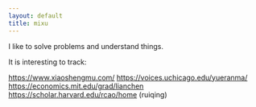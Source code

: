 ```yaml
---
layout: default
title: mixu
---
```


I like to solve problems and understand things.

It is interesting to track:

https://www.xiaoshengmu.com/
https://voices.uchicago.edu/yueranma/
https://economics.mit.edu/grad/lianchen
https://scholar.harvard.edu/rcao/home (ruiqing)
